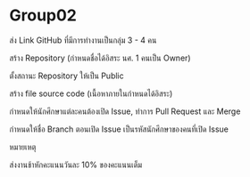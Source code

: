 # Group02
ส่ง Link GitHub ที่มีการทำงานเป็นกลุ่ม 3 - 4 คน

สร้าง Repository (กำหนดชื่อได้อิสระ นศ. 1 คนเป็น Owner)

ตั้งสถานะ Repository ให้เป็น Public

สร้าง file source code (เนื้อหาภายในกำหนดได้อิสระ)

กำหนดให้นักศึกษาแต่ละคนต้องเปิด Issue, ทำการ Pull Request และ Merge

กำหนดให้ชื่อ Branch ตอนเปิด Issue เป็นรหัสนักศึกษาของคนที่เปิด Issue

หมายเหตุ

ส่งงานช้าหักคะแนนวันละ 10% ของคะแนนเต็ม
